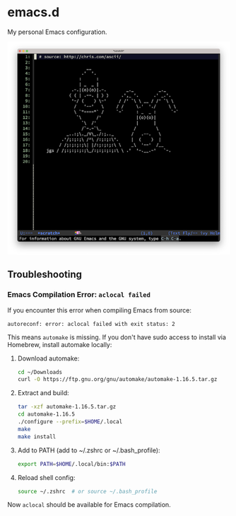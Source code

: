 
# emacs.d

My personal Emacs configuration.

![](./img/screenshot.png)

## Troubleshooting

### Emacs Compilation Error: `aclocal failed`

If you encounter this error when compiling Emacs from source:
```
autoreconf: error: aclocal failed with exit status: 2
```

This means `automake` is missing. If you don't have sudo access to install via Homebrew, install automake locally:

1. Download automake:
   ```bash
   cd ~/Downloads
   curl -O https://ftp.gnu.org/gnu/automake/automake-1.16.5.tar.gz
   ```

2. Extract and build:
   ```bash
   tar -xzf automake-1.16.5.tar.gz
   cd automake-1.16.5
   ./configure --prefix=$HOME/.local
   make
   make install
   ```

3. Add to PATH (add to ~/.zshrc or ~/.bash_profile):
   ```bash
   export PATH=$HOME/.local/bin:$PATH
   ```

4. Reload shell config:
   ```bash
   source ~/.zshrc  # or source ~/.bash_profile
   ```

Now `aclocal` should be available for Emacs compilation.
